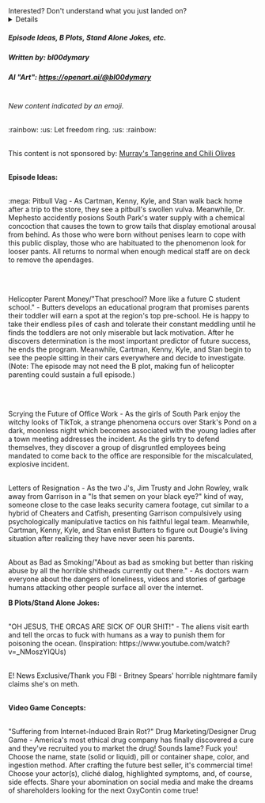 <!-- Check branch!!! -->
<!-- Fucking HTML. -->
<summary>Interested? Don't understand what you just landed on?</summary>
	<details>Click the 'Raw' button towards the top right of the screen. Read more.</details>

##### Episode Ideas, B Plots, Stand Alone Jokes, etc.
##### Written by: bl00dymary
##### AI "Art": https://openart.ai/@bl00dymary
<br>
<i>New content indicated by an emoji.</i>
</br>
<p><br> :rainbow: :us: Let freedom ring. :us: :rainbow: <br></p>

<p><br>
	<!-- They're good. -->
This content is not sponsored by: <a href="https://www.instacart.com/landing?product_id=27391341&retailer_id=42&region_id=2820468560&utm_medium=sem_shopping&utm_source=instacart_google&utm_campaign=ad_demand_shopping_rp_food_dmatier1-23_custom-geo&utm_content=accountid-8145171519_campaignid-16692365446_adgroupid-150381660169_device-c&utm_term=targetid-pla-821661324644_locationid-1027744_adtype-pla_productchannel-online_merchantid-260538446_storecode-_productid-27391341&gclid=EAIaIQobChMIqdO_xpHl_wIVVQKtBh29hQ7IEAQYASABEgIB4vD_BwE">Murray's Tangerine and Chili Olives</a></p></br>
<strong> Episode Ideas: </strong>
<p><br>
	<!-- A tasteful way to talk about the struggles of having a penis. FYI,I never had a penis so maybe this concept sucks? -->
:mega: Pitbull Vag - As Cartman, Kenny, Kyle, and Stan walk back home after a trip to the store, they see a pitbull's swollen vulva. Meanwhile, Dr. Mephesto accidently posions South Park's water supply with a chemical concoction that causes the town to grow tails that display emotional arousal from behind. As those who were born without penises learn to cope with this public display, those who are habituated to the phenomenon look for looser pants. All returns to normal when enough medical staff are on deck to remove the apendages.
</p></br>
<p><br>
	<!-- Everything going on in education right now. Episode could touch on the student debt situation, pandemic education situations, garbage research, university ranking bullshit, etc. Jesus, the list just goes on and on. -->
Helicopter Parent Money/"That preschool? More like a future C student school." - Butters develops an educational program that promises parents their toddler will earn a spot at the region's top pre-school. He is happy to take their endless piles of cash and tolerate their constant meddling until he finds the toddlers are not only miserable but lack motivation. After he discovers determination is the most important predictor of future success, he ends the program. Meanwhile, Cartman, Kenny, Kyle, and Stan begin to see the people sitting in their cars everywhere and decide to investigate. (Note: The episode may not need the B plot, making fun of helicopter parenting could sustain a full episode.)
</p></br>
<p><br>
	<!-- I don't know. I was an essential worker for the entire the thing, but others seem to have opinions. Plus, the girls will look cute all dressed up. Maybe they would include Butters, he worked as a vampire kid. -->
Scrying the Future of Office Work - As the girls of South Park enjoy the witchy looks of TikTok, a strange phenomena occurs over Stark's Pond on a dark, moonless night which becomes associated with the young ladies after a town meeting addresses the incident. As the girls try to defend themselves, they discover a group of disgruntled employees being mandated to come back to the office are responsible for the miscalculated, explosive incident.
</br></p>
<p><br>
	<!-- Just, could you imagine being on that guy's legal team? -->
Letters of Resignation - As the two J's, Jim Trusty and John Rowley, walk away from Garrison in a "Is that semen on your black eye?" kind of way, someone close to the case leaks security camera footage, cut similar to a hybrid of Cheaters and Catfish, presenting Garrison compulsively using psychologically manipulative tactics on his faithful legal team. Meanwhile, Cartman, Kenny, Kyle, and Stan enlist Butters to figure out Dougie's living situation after realizing they have never seen his parents.
</br></p>
<p><br>
	<!--: A snake eating it's tail. -->
About as Bad as Smoking/"About as bad as smoking but better than risking abuse by all the horrible shitheads currently out there." - As doctors warn everyone about the dangers of loneliness, videos and stories of garbage humans attacking other people surface all over the internet.
</br></p>
<strong> B Plots/Stand Alone Jokes: </strong>
<p><br>
	<!-- Obviously. But seriously, it's not really a new way to play, it is? Fuck that. They've had penaltyyyyyyy of time to learn to "play" with boats. We are decimating fish populations and their rightfully pissed. -->
"OH JESUS, THE ORCAS ARE SICK OF OUR SHIT!" - The aliens visit earth and tell the orcas to fuck with humans as a way to punish them for poisoning the ocean. (Inspiration: https://www.youtube.com/watch?v=_NMoszYIQUs)
</br></p>
<p><br>
	<!-- I can't even believe they would open their mouths. Their is no fucking way they didn't know what was going on. If their is an actual hell, they will be sentenced to be Wal-mart greeters chain ganged to Harvey Weinstein. -->
E! News Exclusive/Thank you FBI - Britney Spears' horrible nightmare family claims she's on meth.
</p></br>
<strong> Video Game Concepts: </strong>
<p><br>
	<!-- If you do not have at least one person you work with who is suffering from internet brain damage consider yourself very, very lucky.-->
"Suffering from Internet-Induced Brain Rot?" Drug Marketing/Designer Drug Game - America's most ethical drug company has finally discovered a cure and they've recruited you to market the drug! Sounds lame? Fuck you! Choose the name, state (solid or liquid), pill or container shape, color, and ingestion method. After crafting the future best seller, it's commercial time! Choose your actor(s), cliché dialog, highlighted symptoms, and, of course, side effects. Share your abomination on social media and make the dreams of shareholders looking for the next OxyContin come true!
</br></p>